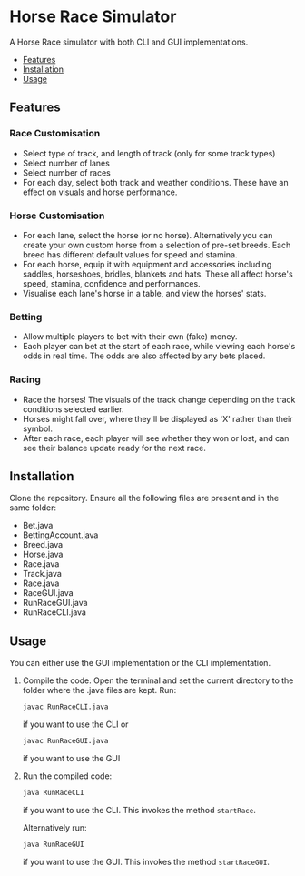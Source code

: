 # Horse Race Simulator
A Horse Race simulator with both CLI and GUI implementations.

- [Features](#features)
- [Installation](#installation)
- [Usage](#usage)


## Features
### Race Customisation
- Select type of track, and length of track (only for some track types)
- Select number of lanes
- Select number of races
- For each day, select both track and weather conditions. These have an effect on visuals and horse performance.

### Horse Customisation
- For each lane, select the horse (or no horse). Alternatively you can create your own custom horse from a selection of pre-set breeds. Each breed has different default values for speed and stamina.
- For each horse, equip it with equipment and accessories including saddles, horseshoes, bridles, blankets and hats. These all affect horse's speed, stamina, confidence and performances.
- Visualise each lane's horse in a table, and view the horses' stats.

### Betting
- Allow multiple players to bet with their own (fake) money.
- Each player can bet at the start of each race, while viewing each horse's odds in real time. The odds are also affected by any bets placed.

### Racing
- Race the horses! The visuals of the track change depending on the track conditions selected earlier.
- Horses might fall over, where they'll be displayed as 'X' rather than their symbol.
- After each race, each player will see whether they won or lost, and can see their balance update ready for the next race.


## Installation
Clone the repository. Ensure all the following files are present and in the same folder:
   - Bet.java
   - BettingAccount.java
   - Breed.java
   - Horse.java
   - Race.java
   - Track.java
   - Race.java
   - RaceGUI.java
   - RunRaceGUI.java
   - RunRaceCLI.java

## Usage
You can either use the GUI implementation or the CLI implementation.

1. Compile the code. Open the terminal and set the current directory to the folder where the .java files are kept. Run:

   ```bash
   javac RunRaceCLI.java
   ```
   
   if you want to use the CLI or
   
   ```bash
   javac RunRaceGUI.java
   ```

   if you want to use the GUI

3. Run the compiled code:

   ```bash
   java RunRaceCLI
   ```

   if you want to use the CLI. This invokes the method `startRace`.

   Alternatively run:
   
   ```bash
   java RunRaceGUI
   ```

   if you want to use the GUI. This invokes the method `startRaceGUI`.

